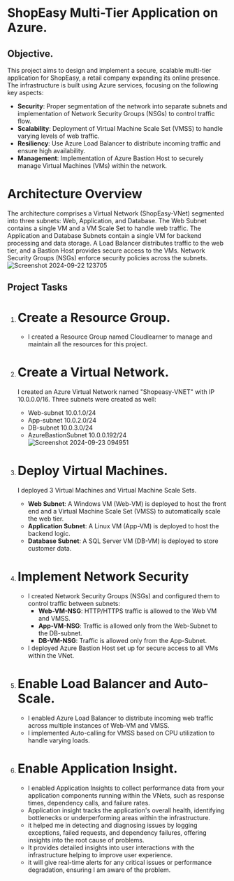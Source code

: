 # ShopEasy Multi-Tier Application on Azure.
## Objective.

This project aims to design and implement a secure, scalable multi-tier application for ShopEasy, a retail company expanding its online presence. The infrastructure is built using Azure services, focusing on the following key aspects:

* **Security**: Proper segmentation of the network into separate subnets and implementation of Network Security Groups (NSGs) to control traffic flow.
* **Scalability**: Deployment of Virtual Machine Scale Set (VMSS) to handle varying levels of web traffic.
* **Resiliency**: Use Azure Load Balancer to distribute incoming traffic and ensure high availability.
* **Management**: Implementation of Azure Bastion Host to securely manage Virtual Machines (VMs) within the network.

# Architecture Overview
The architecture comprises a Virtual Network (ShopEasy-VNet) segmented into three subnets: Web, Application, and Database. The Web Subnet contains a single VM and a VM Scale Set to handle web traffic. The Application and Database Subnets contain a single VM for backend processing and data storage. A Load Balancer distributes traffic to the web tier, and a Bastion Host provides secure access to the VMs. Network Security Groups (NSGs) enforce security policies across the subnets.
![Screenshot 2024-09-22 123705](https://github.com/user-attachments/assets/f8ac0caa-04a3-49c4-a48f-0b9c36b573f1)



## Project Tasks
1. # Create a Resource Group.
   * I created a Resource Group named Cloudlearner to manage and maintain all the resources for this project.
  
2. # Create a Virtual Network.
   I created an Azure Virtual Network named "Shopeasy-VNET" with IP 10.0.0.0/16.
   Three subnets were created as well:
     *  Web-subnet 10.0.1.0/24
     *  App-subnet 10.0.2.0/24
     *   DB-subnet  10.0.3.0/24
     *   AzureBastionSubnet 10.0.0.192/24
  ![Screenshot 2024-09-23 094951](https://github.com/user-attachments/assets/3e364558-2d1e-4d73-971d-26ee07871bfc)


3. # Deploy Virtual Machines.
   I deployed 3 Virtual Machines and Virtual Machine Scale Sets.
     * **Web Subnet**: A Windows VM (Web-VM) is deployed to host the front end and a Virtual Machine Scale Set (VMSS) to automatically scale the web tier.
     * **Application Subnet**: A Linux VM (App-VM) is deployed to host the backend logic.
     * **Database Subnet**: A SQL Server VM (DB-VM) is deployed to store customer data.

4. # Implement Network Security


   * I created Network Security Groups (NSGs) and configured them to control traffic between subnets:
     * **Web-VM-NSG**: HTTP/HTTPS traffic is allowed to the Web VM and VMSS.
     * **App-VM-NSG**: Traffic is allowed only from the Web-Subnet to the DB-subnet.
     * **DB-VM-NSG**: Traffic is allowed only from the App-Subnet.
   * I deployed Azure Bastion Host set up for secure access to all VMs within the VNet.
    
  
   
  

5. # Enable Load Balancer and Auto-Scale.
     * I enabled Azure Load Balancer to distribute incoming web traffic across multiple instances of Web-VM and VMSS.
     * I implemented Auto-calling for VMSS based on CPU utilization to handle varying loads.
  
6. # Enable Application Insight.
     * I enabled Application Insights to collect performance data from your application components running within the VNets, such as response times, dependency calls, and failure rates.
     * Application insight tracks the application's overall health, identifying bottlenecks or underperforming areas within the infrastructure.
     * it helped me in detecting and diagnosing issues by logging exceptions, failed requests, and dependency failures, offering insights into the root cause of problems.
     * It provides detailed insights into user interactions with the infrastructure helping to improve user experience.
     * it will give real-time alerts for any critical issues or performance degradation, ensuring I am aware of the problem.
   
       
  
